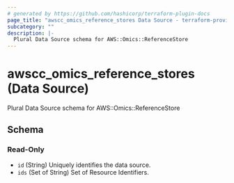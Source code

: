 ```yaml
---
# generated by https://github.com/hashicorp/terraform-plugin-docs
page_title: "awscc_omics_reference_stores Data Source - terraform-provider-awscc"
subcategory: ""
description: |-
  Plural Data Source schema for AWS::Omics::ReferenceStore
---
```


# awscc_omics_reference_stores (Data Source)

Plural Data Source schema for AWS::Omics::ReferenceStore



<!-- schema generated by tfplugindocs -->
## Schema

### Read-Only

- `id` (String) Uniquely identifies the data source.
- `ids` (Set of String) Set of Resource Identifiers.
